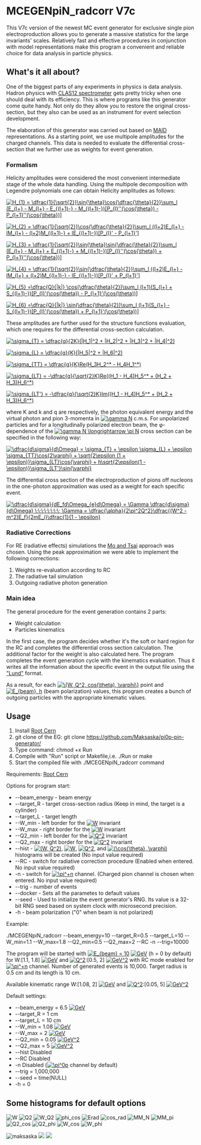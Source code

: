 # MCEGENpiN_radcorr V7c
This V7c version of the newest MC event generator for exclusive single pion electroproduction allows you to generate a massive statistics for the large invariants' scales. Relatively fast and effective procedures in conjunction with model representations make this program a convenient and reliable choice for data analysis in particle physics.

## What's it all about?
One of the biggest parts of any experiments in physics is data analysis. Hadron physics with [CLAS12 spectrometer](https://www.jlab.org/physics/hall-b/clas12) gets pretty tricky when one should deal with its efficiency. This is where programs like this generator come quite handy. Not only do they allow you to restore the original cross-section, but they also can be used as an instrument for event selection development. 

The elaboration of this generator was carried out based on [MAID](https://maid.kph.uni-mainz.de/maid2007/mult.html) representations. As a starting point, we use multipole amplitudes for the charged channels. This data is needed to evaluate the differential cross-section that we further use as weights for event generation.

### Formalism 
Helicity amplitudes were considered the most convenient intermediate stage of the whole data handling. Using the multipole decomposition with Legendre polynomials one can obtain Helicity amplitudes as follows:

<a href="https://www.codecogs.com/eqnedit.php?latex=H_{1}&space;=&space;\dfrac{1}{\sqrt{2}}\sin{\theta}\cos{\dfrac{\theta}{2}}\sum_l&space;(E_{l&plus;}&space;-&space;M_{l&plus;}&space;-&space;E_{(l&plus;1)-}&space;-&space;M_{(l&plus;1)-})[P_{l}''(\cos{\theta})&space;-&space;P_{l&plus;1}''(\cos{\theta})]" target="_blank"><img src="https://latex.codecogs.com/gif.latex?H_{1}&space;=&space;\dfrac{1}{\sqrt{2}}\sin{\theta}\cos{\dfrac{\theta}{2}}\sum_l&space;(E_{l&plus;}&space;-&space;M_{l&plus;}&space;-&space;E_{(l&plus;1)-}&space;-&space;M_{(l&plus;1)-})[P_{l}''(\cos{\theta})&space;-&space;P_{l&plus;1}''(\cos{\theta})]" title="H_{1} = \dfrac{1}{\sqrt{2}}\sin{\theta}\cos{\dfrac{\theta}{2}}\sum_l (E_{l+} - M_{l+} - E_{(l+1)-} - M_{(l+1)-})[P_{l}''(\cos{\theta}) - P_{l+1}''(\cos{\theta})]" /></a>


<a href="https://www.codecogs.com/eqnedit.php?latex=H_{2}&space;=&space;\dfrac{1}{\sqrt{2}}\cos{\dfrac{\theta}{2}}\sum_l&space;((l&plus;2)E_{l&plus;}&space;-&space;lM_{l&plus;}&space;-&space;(l&plus;2)M_{(l&plus;1)-}&space;&plus;&space;lE_{(l&plus;1)-})[P_{l}'&space;-&space;P_{l&plus;1}']" target="_blank"><img src="https://latex.codecogs.com/gif.latex?H_{2}&space;=&space;\dfrac{1}{\sqrt{2}}\cos{\dfrac{\theta}{2}}\sum_l&space;((l&plus;2)E_{l&plus;}&space;-&space;lM_{l&plus;}&space;-&space;(l&plus;2)M_{(l&plus;1)-}&space;&plus;&space;lE_{(l&plus;1)-})[P_{l}'&space;-&space;P_{l&plus;1}']" title="H_{2} = \dfrac{1}{\sqrt{2}}\cos{\dfrac{\theta}{2}}\sum_l ((l+2)E_{l+} - lM_{l+} - (l+2)M_{(l+1)-} + lE_{(l+1)-})[P_{l}' - P_{l+1}']" /></a>

<a href="https://www.codecogs.com/eqnedit.php?latex=H_{3}&space;=&space;\dfrac{1}{\sqrt{2}}\sin{\theta}\sin{\dfrac{\theta}{2}}\sum_l&space;(E_{l&plus;}&space;-&space;M_{l&plus;}&space;&plus;&space;E_{(l&plus;1)-}&space;&plus;&space;M_{(l&plus;1)-})[P_{l}''(\cos{\theta})&space;&plus;&space;P_{l&plus;1}''(\cos{\theta})]" target="_blank"><img src="https://latex.codecogs.com/gif.latex?H_{3}&space;=&space;\dfrac{1}{\sqrt{2}}\sin{\theta}\sin{\dfrac{\theta}{2}}\sum_l&space;(E_{l&plus;}&space;-&space;M_{l&plus;}&space;&plus;&space;E_{(l&plus;1)-}&space;&plus;&space;M_{(l&plus;1)-})[P_{l}''(\cos{\theta})&space;&plus;&space;P_{l&plus;1}''(\cos{\theta})]" title="H_{3} = \dfrac{1}{\sqrt{2}}\sin{\theta}\sin{\dfrac{\theta}{2}}\sum_l (E_{l+} - M_{l+} + E_{(l+1)-} + M_{(l+1)-})[P_{l}''(\cos{\theta}) + P_{l+1}''(\cos{\theta})]" /></a>

<a href="https://www.codecogs.com/eqnedit.php?latex=H_{4}&space;=&space;\dfrac{1}{\sqrt{2}}\sin{\dfrac{\theta}{2}}\sum_l&space;((l&plus;2)E_{l&plus;}&space;-&space;lM_{l&plus;}&space;&plus;&space;(l&plus;2)M_{(l&plus;1)-}&space;-&space;lE_{(l&plus;1)-})[P_{l}'&space;&plus;&space;P_{l&plus;1}']" target="_blank"><img src="https://latex.codecogs.com/gif.latex?H_{4}&space;=&space;\dfrac{1}{\sqrt{2}}\sin{\dfrac{\theta}{2}}\sum_l&space;((l&plus;2)E_{l&plus;}&space;-&space;lM_{l&plus;}&space;&plus;&space;(l&plus;2)M_{(l&plus;1)-}&space;-&space;lE_{(l&plus;1)-})[P_{l}'&space;&plus;&space;P_{l&plus;1}']" title="H_{4} = \dfrac{1}{\sqrt{2}}\sin{\dfrac{\theta}{2}}\sum_l ((l+2)E_{l+} - lM_{l+} + (l+2)M_{(l+1)-} - lE_{(l+1)-})[P_{l}' + P_{l+1}']" /></a>

<a href="https://www.codecogs.com/eqnedit.php?latex=H_{5}&space;=\dfrac{Q}{|k|}&space;\cos(\dfrac{\theta}{2})\sum_l&space;(l&plus;1)(S_{l&plus;}&space;&plus;&space;S_{(l&plus;1)-})[P_{l}'(\cos(\theta))&space;-&space;P_{l&plus;1}'(\cos(\theta))]" target="_blank"><img src="https://latex.codecogs.com/gif.latex?H_{5}&space;=\dfrac{Q}{|k|}&space;\cos(\dfrac{\theta}{2})\sum_l&space;(l&plus;1)(S_{l&plus;}&space;&plus;&space;S_{(l&plus;1)-})[P_{l}'(\cos(\theta))&space;-&space;P_{l&plus;1}'(\cos(\theta))]" title="H_{5} =\dfrac{Q}{|k|} \cos(\dfrac{\theta}{2})\sum_l (l+1)(S_{l+} + S_{(l+1)-})[P_{l}'(\cos(\theta)) - P_{l+1}'(\cos(\theta))]" /></a>

<a href="https://www.codecogs.com/eqnedit.php?latex=H_{6}&space;=\dfrac{Q}{|k|}&space;\sin(\dfrac{\theta}{2})\sum_l&space;(l&plus;1)(S_{l&plus;}&space;-&space;S_{(l&plus;1)-})[P_{l}'(\cos(\theta))&space;&plus;&space;P_{l&plus;1}'(\cos(\theta))]" target="_blank"><img src="https://latex.codecogs.com/gif.latex?H_{6}&space;=\dfrac{Q}{|k|}&space;\sin(\dfrac{\theta}{2})\sum_l&space;(l&plus;1)(S_{l&plus;}&space;-&space;S_{(l&plus;1)-})[P_{l}'(\cos(\theta))&space;&plus;&space;P_{l&plus;1}'(\cos(\theta))]" title="H_{6} =\dfrac{Q}{|k|} \sin(\dfrac{\theta}{2})\sum_l (l+1)(S_{l+} - S_{(l+1)-})[P_{l}'(\cos(\theta)) + P_{l+1}'(\cos(\theta))]" /></a>

These amplitudes are further used for the structure functions evaluation, which one requires for the differential cross-section calculation.

<a href="https://www.codecogs.com/eqnedit.php?latex=\sigma_{T}&space;=&space;\dfrac{q}{2K}(|H_1|^2&space;&plus;&space;|H_2|^2&space;&plus;&space;|H_3|^2&space;&plus;&space;|H_4|^2)" target="_blank"><img src="https://latex.codecogs.com/gif.latex?\sigma_{T}&space;=&space;\dfrac{q}{2K}(|H_1|^2&space;&plus;&space;|H_2|^2&space;&plus;&space;|H_3|^2&space;&plus;&space;|H_4|^2)" title="\sigma_{T} = \dfrac{q}{2K}(|H_1|^2 + |H_2|^2 + |H_3|^2 + |H_4|^2)" /></a>

<a href="https://www.codecogs.com/eqnedit.php?latex=\sigma_{L}&space;=&space;\dfrac{q}{K}(|H_5|^2&space;&plus;&space;|H_6|^2)" target="_blank"><img src="https://latex.codecogs.com/gif.latex?\sigma_{L}&space;=&space;\dfrac{q}{K}(|H_5|^2&space;&plus;&space;|H_6|^2)" title="\sigma_{L} = \dfrac{q}{K}(|H_5|^2 + |H_6|^2)" /></a>

<a href="https://www.codecogs.com/eqnedit.php?latex=\sigma_{TT}&space;=&space;\dfrac{q}{K}Re(H_3H_2^*&space;-&space;H_4H_1^*)" target="_blank"><img src="https://latex.codecogs.com/gif.latex?\sigma_{TT}&space;=&space;\dfrac{q}{K}Re(H_3H_2^*&space;-&space;H_4H_1^*)" title="\sigma_{TT} = \dfrac{q}{K}Re(H_3H_2^* - H_4H_1^*)" /></a>

<a href="https://www.codecogs.com/eqnedit.php?latex=\sigma_{LT}&space;=&space;-\dfrac{q}{\sqrt{2}K}Re((H_1&space;-&space;H_4)H_5^*&space;&plus;&space;(H_2&space;&plus;&space;H_3)H_6^*)" target="_blank"><img src="https://latex.codecogs.com/gif.latex?\sigma_{LT}&space;=&space;-\dfrac{q}{\sqrt{2}K}Re((H_1&space;-&space;H_4)H_5^*&space;&plus;&space;(H_2&space;&plus;&space;H_3)H_6^*)" title="\sigma_{LT} = -\dfrac{q}{\sqrt{2}K}Re((H_1 - H_4)H_5^* + (H_2 + H_3)H_6^*)" /></a>

<a href="https://www.codecogs.com/eqnedit.php?latex=\sigma_{LT'}&space;=&space;-\dfrac{q}{\sqrt{2}K}Im((H_1&space;-&space;H_4)H_5^*&space;&plus;&space;(H_2&space;&plus;&space;H_3)H_6^*)" target="_blank"><img src="https://latex.codecogs.com/gif.latex?\sigma_{LT'}&space;=&space;-\dfrac{q}{\sqrt{2}K}Im((H_1&space;-&space;H_4)H_5^*&space;&plus;&space;(H_2&space;&plus;&space;H_3)H_6^*)" title="\sigma_{LT'} = -\dfrac{q}{\sqrt{2}K}Im((H_1 - H_4)H_5^* + (H_2 + H_3)H_6^*)" /></a>

where K and k and q are respectively, the photon equivalent energy and the virtual photon and pion 3-momenta in <a href="https://www.codecogs.com/eqnedit.php?latex=\gamma&space;N" target="_blank"><img src="https://latex.codecogs.com/gif.latex?\gamma&space;N" title="\gamma N" /></a> c.m.s. For unpolarized particles and for a longitudinally polarized electron beam, the φ-dependence of the <a href="https://www.codecogs.com/eqnedit.php?latex=\gamma&space;N&space;\longrightarrow&space;\pi&space;N" target="_blank"><img src="https://latex.codecogs.com/gif.latex?\gamma&space;N&space;\longrightarrow&space;\pi&space;N" title="\gamma N \longrightarrow \pi N" /></a> cross section can be specified in the following way:

<a href="https://www.codecogs.com/eqnedit.php?latex=\dfrac{d\sigma}{d\Omega}&space;=&space;\sigma_{T}&space;&plus;&space;\epsilon&space;\sigma_{L}&space;&plus;&space;\epsilon&space;\sigma_{TT}\cos{2\varphi}&space;&plus;&space;\sqrt{2\epsilon&space;(1&space;&plus;&space;\epsilon)}\sigma_{LT}\cos{\varphi}&space;&plus;&space;h\sqrt{2\epsilon(1&space;-&space;\epsilon)}\sigma_{LT'}\sin{\varphi}" target="_blank"><img src="https://latex.codecogs.com/gif.latex?\dfrac{d\sigma}{d\Omega}&space;=&space;\sigma_{T}&space;&plus;&space;\epsilon&space;\sigma_{L}&space;&plus;&space;\epsilon&space;\sigma_{TT}\cos{2\varphi}&space;&plus;&space;\sqrt{2\epsilon&space;(1&space;&plus;&space;\epsilon)}\sigma_{LT}\cos{\varphi}&space;&plus;&space;h\sqrt{2\epsilon(1&space;-&space;\epsilon)}\sigma_{LT'}\sin{\varphi}" title="\dfrac{d\sigma}{d\Omega} = \sigma_{T} + \epsilon \sigma_{L} + \epsilon \sigma_{TT}\cos{2\varphi} + \sqrt{2\epsilon (1 + \epsilon)}\sigma_{LT}\cos{\varphi} + h\sqrt{2\epsilon(1 - \epsilon)}\sigma_{LT'}\sin{\varphi}" /></a>

The differential cross section of the electroproduction of pions off nucleons in the one-photon approximation was used as a weight for each specific event.

<a href="https://www.codecogs.com/eqnedit.php?latex=\dfrac{d\sigma}{dE_fd\Omega_{e}d\Omega}&space;=&space;\Gamma&space;\dfrac{d\sigma}{d\Omega}&space;\;\;\;\;\;\;\;\;&space;\Gamma&space;=&space;\dfrac{\alpha}{2\pi^2Q^2}\dfrac{(W^2&space;-&space;m^2)E_f}{2mE_i}\dfrac{1}{1&space;-&space;\epsilon}" target="_blank"><img src="https://latex.codecogs.com/gif.latex?\dfrac{d\sigma}{dE_fd\Omega_{e}d\Omega}&space;=&space;\Gamma&space;\dfrac{d\sigma}{d\Omega}&space;\;\;\;\;\;\;\;\;&space;\Gamma&space;=&space;\dfrac{\alpha}{2\pi^2Q^2}\dfrac{(W^2&space;-&space;m^2)E_f}{2mE_i}\dfrac{1}{1&space;-&space;\epsilon}" title="\dfrac{d\sigma}{dE_fd\Omega_{e}d\Omega} = \Gamma \dfrac{d\sigma}{d\Omega} \;\;\;\;\;\;\;\; \Gamma = \dfrac{\alpha}{2\pi^2Q^2}\dfrac{(W^2 - m^2)E_f}{2mE_i}\dfrac{1}{1 - \epsilon}" /></a>

### Radiative Corrections

For RE (radiative effects) simulations the [Mo and Tsai](https://inspirehep.net/literature/52657) approach was chosen. Using the peak approximation we were able to implement the following corrections:
  1. Weights re-evaluation according to RC
  2. The radiative tail simulation
  3. Outgoing radiative photon generation

### Main idea

The general procedure for the event generation contains 2 parts:
* Weight calculation
* Particles kinematics

In the first case, the program decides whether it's the soft or hard region for the RC and completes the differential cross section calculation.
The additional factor for the weight is also calculated here. The program completes the event generation cycle with the kinematics evaluation. Thus it writes all the information about the specific event in the output file using the ["Lund"](https://gemc.jlab.org/gemc/html/documentation/generator/lund.html) format. 

As a result, for each <a href="https://www.codecogs.com/eqnedit.php?latex=\{W,&space;Q^2,&space;cos(\theta),&space;\varphi\}" target="_blank"><img src="https://latex.codecogs.com/gif.latex?\{W,&space;Q^2,&space;cos(\theta),&space;\varphi\}" title="\{W, Q^2, cos(\theta), \varphi\}" /></a> point and <a href="https://www.codecogs.com/eqnedit.php?latex=E_{beam},&space;h" target="_blank"><img src="https://latex.codecogs.com/gif.latex?E_{beam},&space;h" title="E_{beam}, h" /></a> (beam polarization) values, this program creates a bunch of outgoing particles with the appropriate kinematic values.

## Usage

1. Install [Root Cern](https://root.cern.ch/building-root)
2. git clone of the EG: git clone https://github.com/Maksaska/pi0p-pin-generator/
3. Type command: chmod +x Run
4. Compile with "Run" script or Makefile,i.e. ./Run or make
5. Start the compiled file with ./MCEGENpiN_radcorr command

Requirements: [Root Cern](https://root.cern/)

Options for program start:
* --beam_energy - beam energy
* --target_R - target cross-section radius (Keep in mind, the target is a cylinder)
* --target_L - target length 
* --W_min - left border for the <a href="https://www.codecogs.com/eqnedit.php?latex=W" target="_blank"><img src="https://latex.codecogs.com/gif.latex?W" title="W" /></a> invariant
* --W_max - right border for the <a href="https://www.codecogs.com/eqnedit.php?latex=W" target="_blank"><img src="https://latex.codecogs.com/gif.latex?W" title="W" /></a> invariant
* --Q2_min - left border for the <a href="https://www.codecogs.com/eqnedit.php?latex=Q^2" target="_blank"><img src="https://latex.codecogs.com/gif.latex?Q^2" title="Q^2" /></a> invariant
* --Q2_max - right border for the <a href="https://www.codecogs.com/eqnedit.php?latex=Q^2" target="_blank"><img src="https://latex.codecogs.com/gif.latex?Q^2" title="Q^2" /></a> invariant
* --hist - <a href="https://www.codecogs.com/eqnedit.php?latex=(W,&space;Q^2)" target="_blank"><img src="https://latex.codecogs.com/gif.latex?(W,&space;Q^2)" title="(W, Q^2)" /></a>, <a href="https://www.codecogs.com/eqnedit.php?latex=W" target="_blank"><img src="https://latex.codecogs.com/gif.latex?W" title="W" /></a>, <a href="https://www.codecogs.com/eqnedit.php?latex=Q^2" target="_blank"><img src="https://latex.codecogs.com/gif.latex?Q^2" title="Q^2" /></a>, and <a href="https://www.codecogs.com/eqnedit.php?latex=(\cos{\theta},&space;\varphi)" target="_blank"><img src="https://latex.codecogs.com/gif.latex?(\cos{\theta},&space;\varphi)" title="(\cos{\theta}, \varphi)" /></a> histograms will be created (No input value required)
* --RC - switch for radiative correction procedure (Enabled when entered. No input value required)
* -n - switch for <a href="https://www.codecogs.com/eqnedit.php?latex=\pi^&plus;n" target="_blank"><img src="https://latex.codecogs.com/gif.latex?\pi^&plus;n" title="\pi^+n" /></a> channel. (Charged pion channel is chosen when entered. No input value required)
* --trig - number of events
* --docker - Sets all the parametes to default values
* --seed - Used to initialize the event generator's RNG. Its value is a 32-bit RNG seed based on system clock with microsecond precision.
* -h - beam polarization ("0" when beam is not polarized)

Example: 

./MCEGENpiN_radcorr --beam_energy=10 --target_R=0.5 --target_L=10 --W_min=1.1 --W_max=1.8 --Q2_min=0.5 --Q2_max=2 --RC -n --trig=10000

The program will be started with <a href="https://www.codecogs.com/eqnedit.php?latex=E_{beam}&space;=&space;10" target="_blank"><img src="https://latex.codecogs.com/gif.latex?E_{beam}&space;=&space;10" title="E_{beam} = 10" /></a> <a href="https://www.codecogs.com/eqnedit.php?latex=GeV" target="_blank"><img src="https://latex.codecogs.com/gif.latex?GeV" title="GeV" /></a> (h = 0 by default) for W:[1.1, 1.8] <a href="https://www.codecogs.com/eqnedit.php?latex=GeV" target="_blank"><img src="https://latex.codecogs.com/gif.latex?GeV" title="GeV" /></a> and <a href="https://www.codecogs.com/eqnedit.php?latex=Q^2" target="_blank"><img src="https://latex.codecogs.com/gif.latex?Q^2" title="Q^2" /></a>:[0.5, 2] <a href="https://www.codecogs.com/eqnedit.php?latex=GeV^2" target="_blank"><img src="https://latex.codecogs.com/gif.latex?GeV^2" title="GeV^2" /></a> with RC mode enabled for <a href="https://www.codecogs.com/eqnedit.php?latex=\pi^&plus;n" target="_blank"><img src="https://latex.codecogs.com/gif.latex?\pi^&plus;n" title="\pi^+n" /></a> channel. Number of generated events is 10,000. Target radius is 0.5 cm and its length is 10 cm.

Available kinematic range W:[1.08, 2] <a href="https://www.codecogs.com/eqnedit.php?latex=GeV" target="_blank"><img src="https://latex.codecogs.com/gif.latex?GeV" title="GeV" /></a> and <a href="https://www.codecogs.com/eqnedit.php?latex=Q^2" target="_blank"><img src="https://latex.codecogs.com/gif.latex?Q^2" title="Q^2" /></a>:[0.05, 5] <a href="https://www.codecogs.com/eqnedit.php?latex=GeV^2" target="_blank"><img src="https://latex.codecogs.com/gif.latex?GeV^2" title="GeV^2" /></a>

Default settings:
* --beam_energy = 6.5 <a href="https://www.codecogs.com/eqnedit.php?latex=GeV" target="_blank"><img src="https://latex.codecogs.com/gif.latex?GeV" title="GeV" /></a>
* --target_R = 1 cm
* --target_L = 10 cm
* --W_min = 1.08 <a href="https://www.codecogs.com/eqnedit.php?latex=GeV" target="_blank"><img src="https://latex.codecogs.com/gif.latex?GeV" title="GeV" /></a>
* --W_max = 2 <a href="https://www.codecogs.com/eqnedit.php?latex=GeV" target="_blank"><img src="https://latex.codecogs.com/gif.latex?GeV" title="GeV" /></a>
* --Q2_min = 0.05 <a href="https://www.codecogs.com/eqnedit.php?latex=GeV^2" target="_blank"><img src="https://latex.codecogs.com/gif.latex?GeV^2" title="GeV^2" /></a>
* --Q2_max = 5 <a href="https://www.codecogs.com/eqnedit.php?latex=GeV^2" target="_blank"><img src="https://latex.codecogs.com/gif.latex?GeV^2" title="GeV^2" /></a>
* --hist Disabled
* --RC Disabled
* -n Disabled (<a href="https://www.codecogs.com/eqnedit.php?latex=\pi^0p" target="_blank"><img src="https://latex.codecogs.com/gif.latex?\pi^0p" title="\pi^0p" /></a> channel by default)
* --trig = 1,000,000 
* --seed = time(NULL)
* -h = 0

## Some histograms for default options

<img src="/img/W.jpeg" alt="W"/>
<img src="/img/Q2.jpeg" alt="Q2"/>
<img src="/img/W_Q2.jpeg" alt="W_Q2"/>
<img src="/img/phi_cos.jpeg" alt="phi_cos"/>
<img src="/img/Erad.jpeg" alt="Erad"/>
<img src="/img/cos_rad.jpeg" alt="cos_rad"/>
<img src="/img/MM_N.jpeg" alt="MM_N"/>
<img src="/img/MM_pi.jpeg" alt="MM_pi"/>
<img src="/img/Q2_cos.jpeg" alt="Q2_cos"/>
<img src="/img/Q2_phi.jpeg" alt="Q2_phi"/>
<img src="/img/W_cos.jpeg" alt="W_cos"/>
<img src="/img/W_phi.jpeg" alt="W_phi"/>

<p align="left"> <img src="https://komarev.com/ghpvc/?username=maksaska&label=Profile%20views&color=0e75b6&style=flat" alt="maksaska" /> <img src="https://img.shields.io/badge/MSU-SINP-blue" /> <img src="https://img.shields.io/badge/JLab-red" /> </p>
